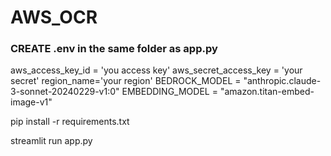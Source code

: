 # AWS_OCR

### CREATE .env in the same folder as app.py
aws_access_key_id = 'you access key'
aws_secret_access_key = 'your secret'
region_name='your region'
BEDROCK_MODEL = "anthropic.claude-3-sonnet-20240229-v1:0"
EMBEDDING_MODEL = "amazon.titan-embed-image-v1"

pip install -r requirements.txt

streamlit run app.py

